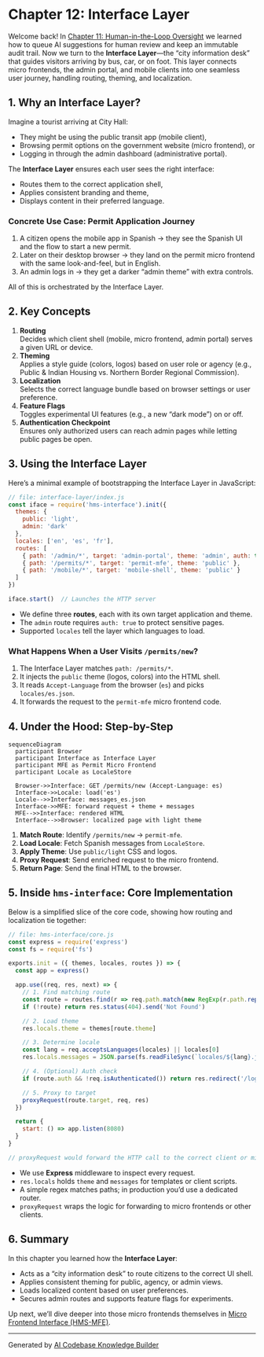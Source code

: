 # Chapter 12: Interface Layer

Welcome back! In [Chapter 11: Human-in-the-Loop Oversight](11_human_in_the_loop_oversight_.md) we learned how to queue AI suggestions for human review and keep an immutable audit trail. Now we turn to the **Interface Layer**—the “city information desk” that guides visitors arriving by bus, car, or on foot. This layer connects micro frontends, the admin portal, and mobile clients into one seamless user journey, handling routing, theming, and localization.

## 1. Why an Interface Layer?

Imagine a tourist arriving at City Hall:  
- They might be using the public transit app (mobile client),  
- Browsing permit options on the government website (micro frontend), or  
- Logging in through the admin dashboard (administrative portal).  

The **Interface Layer** ensures each user sees the right interface:
- Routes them to the correct application shell,  
- Applies consistent branding and theme,  
- Displays content in their preferred language.

### Concrete Use Case: Permit Application Journey

1. A citizen opens the mobile app in Spanish → they see the Spanish UI and the flow to start a new permit.  
2. Later on their desktop browser → they land on the permit micro frontend with the same look-and-feel, but in English.  
3. An admin logs in → they get a darker “admin theme” with extra controls.

All of this is orchestrated by the Interface Layer.

## 2. Key Concepts

1. **Routing**  
   Decides which client shell (mobile, micro frontend, admin portal) serves a given URL or device.  
2. **Theming**  
   Applies a style guide (colors, logos) based on user role or agency (e.g., Public & Indian Housing vs. Northern Border Regional Commission).  
3. **Localization**  
   Selects the correct language bundle based on browser settings or user preference.  
4. **Feature Flags**  
   Toggles experimental UI features (e.g., a new “dark mode”) on or off.  
5. **Authentication Checkpoint**  
   Ensures only authorized users can reach admin pages while letting public pages be open.

## 3. Using the Interface Layer

Here’s a minimal example of bootstrapping the Interface Layer in JavaScript:

```javascript
// file: interface-layer/index.js
const iface = require('hms-interface').init({
  themes: {
    public: 'light',
    admin: 'dark'
  },
  locales: ['en', 'es', 'fr'],
  routes: [
    { path: '/admin/*', target: 'admin-portal', theme: 'admin', auth: true },
    { path: '/permits/*', target: 'permit-mfe', theme: 'public' },
    { path: '/mobile/*', target: 'mobile-shell', theme: 'public' }
  ]
})

iface.start()  // Launches the HTTP server
```

- We define three **routes**, each with its own target application and theme.  
- The `admin` route requires `auth: true` to protect sensitive pages.  
- Supported `locales` tell the layer which languages to load.

### What Happens When a User Visits `/permits/new`?

1. The Interface Layer matches `path: /permits/*`.  
2. It injects the `public` theme (logos, colors) into the HTML shell.  
3. It reads `Accept-Language` from the browser (`es`) and picks `locales/es.json`.  
4. It forwards the request to the `permit-mfe` micro frontend code.

## 4. Under the Hood: Step-by-Step

```mermaid
sequenceDiagram
  participant Browser
  participant Interface as Interface Layer
  participant MFE as Permit Micro Frontend
  participant Locale as LocaleStore

  Browser->>Interface: GET /permits/new (Accept-Language: es)
  Interface->>Locale: load('es')
  Locale-->>Interface: messages_es.json
  Interface->>MFE: forward request + theme + messages
  MFE-->>Interface: rendered HTML
  Interface-->>Browser: localized page with light theme
```

1. **Match Route**: Identify `/permits/new` → `permit-mfe`.  
2. **Load Locale**: Fetch Spanish messages from `LocaleStore`.  
3. **Apply Theme**: Use `public/light` CSS and logos.  
4. **Proxy Request**: Send enriched request to the micro frontend.  
5. **Return Page**: Send the final HTML to the browser.

## 5. Inside `hms-interface`: Core Implementation

Below is a simplified slice of the core code, showing how routing and localization tie together:

```javascript
// file: hms-interface/core.js
const express = require('express')
const fs = require('fs')

exports.init = ({ themes, locales, routes }) => {
  const app = express()

  app.use((req, res, next) => {
    // 1. Find matching route
    const route = routes.find(r => req.path.match(new RegExp(r.path.replace('*','.*'))))
    if (!route) return res.status(404).send('Not Found')

    // 2. Load theme
    res.locals.theme = themes[route.theme]

    // 3. Determine locale
    const lang = req.acceptsLanguages(locales) || locales[0]
    res.locals.messages = JSON.parse(fs.readFileSync(`locales/${lang}.json`))

    // 4. (Optional) Auth check
    if (route.auth && !req.isAuthenticated()) return res.redirect('/login')

    // 5. Proxy to target
    proxyRequest(route.target, req, res)
  })

  return {
    start: () => app.listen(8080)
  }
}

// proxyRequest would forward the HTTP call to the correct client or microservice.
```

- We use **Express** middleware to inspect every request.  
- `res.locals` holds `theme` and `messages` for templates or client scripts.  
- A simple regex matches paths; in production you’d use a dedicated router.  
- `proxyRequest` wraps the logic for forwarding to micro frontends or other clients.

## 6. Summary

In this chapter you learned how the **Interface Layer**:

- Acts as a “city information desk” to route citizens to the correct UI shell.  
- Applies consistent theming for public, agency, or admin views.  
- Loads localized content based on user preferences.  
- Secures admin routes and supports feature flags for experiments.

Up next, we’ll dive deeper into those micro frontends themselves in [Micro Frontend Interface (HMS-MFE)](13_micro_frontend_interface__hms_mfe__.md).

---

Generated by [AI Codebase Knowledge Builder](https://github.com/The-Pocket/Tutorial-Codebase-Knowledge)